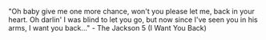 "Oh baby give me one more chance, won't you please let me, back in your heart.
 Oh darlin' I was blind to let you go, but now since I've seen you in his arms, I want you back..."
	 - The Jackson 5 (I Want You Back) 